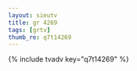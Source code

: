 ```yaml
--- 
layout: sieutv
title: gr 4269
tags: [grtv]
thumb_re: q7t14269
---
```

{% include tvadv key="q7t14269" %} 
